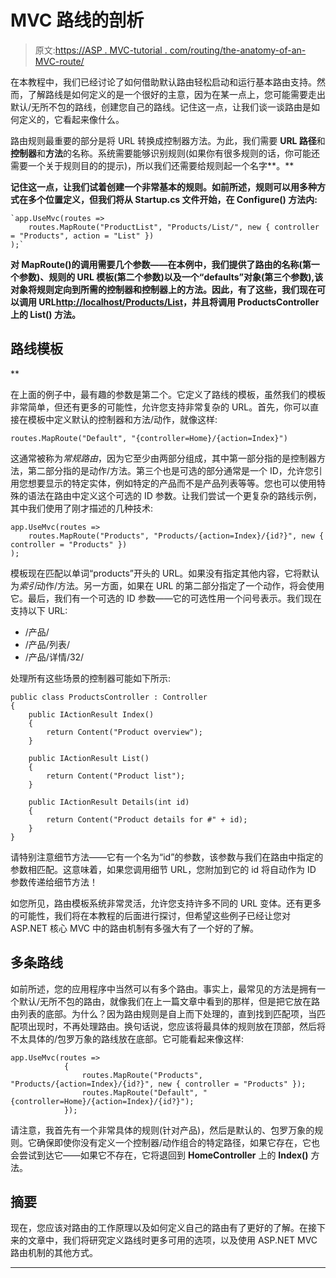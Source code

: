 # MVC 路线的剖析

> 原文:[https://ASP . MVC-tutorial . com/routing/the-anatomy-of-an-MVC-route/](https://asp.mvc-tutorial.com/routing/the-anatomy-of-an-mvc-route/)

在本教程中，我们已经讨论了如何借助默认路由轻松启动和运行基本路由支持。然而，了解路线是如何定义的是一个很好的主意，因为在某一点上，您可能需要走出默认/无所不包的路线，创建您自己的路线。记住这一点，让我们谈一谈路由是如何定义的，它看起来像什么。

路由规则最重要的部分是将 URL 转换成控制器方法。为此，我们需要 **URL 路径**和**控制器**和**方法**的名称。系统需要能够识别规则(如果你有很多规则的话，你可能还需要一个关于规则目的的提示)，所以我们还需要给规则起一个名字**。**

**记住这一点，让我们试着创建一个非常基本的规则。如前所述，规则可以用多种方式在多个位置定义，但我们将从 **Startup.cs** 文件开始，在 **Configure()** 方法内:**

```
`app.UseMvc(routes =>
    routes.MapRoute("ProductList", "Products/List/", new { controller = "Products", action = "List" })
);`
```

**对 MapRoute()的调用需要几个参数——在本例中，我们提供了路由的名称(第一个参数)、规则的 URL 模板(第二个参数)以及一个“defaults”对象(第三个参数),该对象将规则定向到所需的控制器和控制器上的方法。因此，有了这些，我们现在可以调用 URL[http://localhost/Products/List](http://localhost/Products/List)，并且将调用 **ProductsController** 上的 **List()** 方法。**

## **路线模板**

**<input type="hidden" name="IL_IN_ARTICLE">

在上面的例子中，最有趣的参数是第二个。它定义了路线的模板，虽然我们的模板非常简单，但还有更多的可能性，允许您支持非常复杂的 URL。首先，你可以直接在模板中定义默认的控制器和方法/动作，就像这样:

```
routes.MapRoute("Default", "{controller=Home}/{action=Index}")
```

这通常被称为*常规路由*，因为它至少由两部分组成，其中第一部分指的是控制器方法，第二部分指的是动作/方法。第三个也是可选的部分通常是一个 ID，允许您引用您想要显示的特定实体，例如特定的产品而不是产品列表等等。您也可以使用特殊的语法在路由中定义这个可选的 ID 参数。让我们尝试一个更复杂的路线示例，其中我们使用了刚才描述的几种技术:

```
app.UseMvc(routes =>
    routes.MapRoute("Products", "Products/{action=Index}/{id?}", new { controller = "Products" })
);
```

模板现在匹配以单词“products”开头的 URL。如果没有指定其他内容，它将默认为*索引*动作/方法。另一方面，如果在 URL 的第二部分指定了一个动作，将会使用它。最后，我们有一个可选的 ID 参数——它的可选性用一个问号表示。我们现在支持以下 URL:

*   /产品/
*   /产品/列表/
*   /产品/详情/32/

处理所有这些场景的控制器可能如下所示:

```
public class ProductsController : Controller
{
    public IActionResult Index()
    {
        return Content("Product overview");
    }

    public IActionResult List()
    {
        return Content("Product list");
    }

    public IActionResult Details(int id)
    {
        return Content("Product details for #" + id);
    }
}
```

请特别注意细节方法——它有一个名为“id”的参数，该参数与我们在路由中指定的参数相匹配。这意味着，如果您调用细节 URL，您附加到它的 id 将自动作为 ID 参数传递给细节方法！

如您所见，路由模板系统非常灵活，允许您支持许多不同的 URL 变体。还有更多的可能性，我们将在本教程的后面进行探讨，但希望这些例子已经让您对 ASP.NET 核心 MVC 中的路由机制有多强大有了一个好的了解。

## 多条路线

如前所述，您的应用程序中当然可以有多个路由。事实上，最常见的方法是拥有一个默认/无所不包的路由，就像我们在上一篇文章中看到的那样，但是把它放在路由列表的底部。为什么？因为路由规则是自上而下处理的，直到找到匹配项，当匹配项出现时，不再处理路由。换句话说，您应该将最具体的规则放在顶部，然后将不太具体的/包罗万象的路线放在底部。它可能看起来像这样:

```
app.UseMvc(routes =>  
            {  
                routes.MapRoute("Products", "Products/{action=Index}/{id?}", new { controller = "Products" });  
                routes.MapRoute("Default", "{controller=Home}/{action=Index}/{id?}");  
            });
```

请注意，我首先有一个非常具体的规则(针对产品)，然后是默认的、包罗万象的规则。它确保即使你没有定义一个控制器/动作组合的特定路径，如果它存在，它也会尝试到达它——如果它不存在，它将退回到 **HomeController** 上的 **Index()** 方法。

## 摘要

现在，您应该对路由的工作原理以及如何定义自己的路由有了更好的了解。在接下来的文章中，我们将研究定义路线时更多可用的选项，以及使用 ASP.NET MVC 路由机制的其他方式。

* * ***